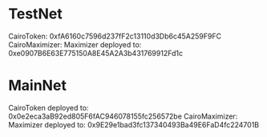 # TestNet
CairoToken: 0xfA6160c7596d237fF2c13110d3Db6c45A259F9FC
CairoMaximizer: Maximizer deployed to: 0xe0907B6E63E775150A8E45A2A3b431769912Fd1c

# MainNet
CairoToken deployed to: 0x0e2eca3aB92ed805F6fAC946078155fc256572be
CairoMaximizer: Maximizer deployed to: 0x9E29e1bad3fc137340493Ba49E6FaD4fc224701B